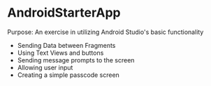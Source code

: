 # AndroidStarterApp

Purpose: An exercise in utilizing Android Studio's basic functionality

- Sending Data between Fragments
- Using Text Views and buttons
- Sending message prompts to the screen
- Allowing user input
- Creating a simple passcode screen 
